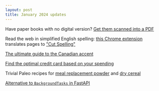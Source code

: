 ```yaml
---
layout: post
title: January 2024 updates
---
```


Have paper books with no digital version? [Get them scanned into a PDF](http://www.bookscanning.ca/)

Read the web in simplified English spelling:
[this Chrome extension](https://chrome.google.com/webstore/detail/cutspel/hojgjeiaognigdpphinpoobgpmgpkone)
translates pages to ["Cut Spelling"](https://en.wikipedia.org/wiki/Cut_Spelling)

[The ultimate guide to the Canadian accent](https://en.wikipedia.org/wiki/Standard_Canadian_English)

[Find the optimal credit card based on your spending](https://www.finlywealth.com/calculator)

Trivial Paleo recipes for [meal replacement powder](https://docs.google.com/document/d/1z36FpDr08Zk02yZxw_P5xmo-WwbVSkBptERWEYZ0Yu8/edit?usp=sharing)
and [dry cereal](https://docs.google.com/document/d/13X5egTq2rTxWijhgaam8AwFhpbPYxucJ79Ac8n9AS6I/edit?usp=sharing)

[Alternative to `BackgroundTasks` in FastAPI](https://github.com/tiangolo/fastapi/discussions/10743)

